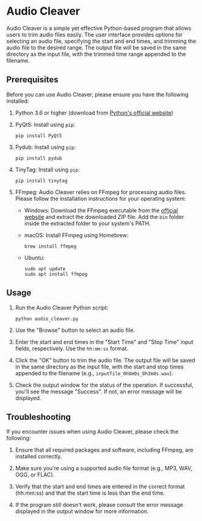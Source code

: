 # Audio Cleaver

Audio Cleaver is a simple yet effective Python-based program that allows users to trim audio files easily. The user interface provides options for selecting an audio file, specifying the start and end times, and trimming the audio file to the desired range. The output file will be saved in the same directory as the input file, with the trimmed time range appended to the filename.

## Prerequisites

Before you can use Audio Cleaver, please ensure you have the following installed:

1. Python 3.6 or higher (download from [Python's official website](https://www.python.org/downloads/))
2. PyQt5: Install using `pip`:

   ```
   pip install PyQt5
   ```

3. Pydub: Install using `pip`:

   ```
   pip install pydub
   ```

4. TinyTag: Install using `pip`:

   ```
   pip install tinytag
   ```

5. FFmpeg: Audio Cleaver relies on FFmpeg for processing audio files. Please follow the installation instructions for your operating system:

   - Windows: Download the FFmpeg executable from the [official website](https://www.ffmpeg.org/download.html) and extract the downloaded ZIP file. Add the `bin` folder inside the extracted folder to your system's PATH.

   - macOS: Install FFmpeg using Homebrew:

     ```
     brew install ffmpeg
     ```

   - Ubuntu:

     ```
     sudo apt update
     sudo apt install ffmpeg
     ```

## Usage

1. Run the Audio Cleaver Python script:

   ```
   python audio_cleaver.py
   ```

2. Use the "Browse" button to select an audio file.

3. Enter the start and end times in the "Start Time" and "Stop Time" input fields, respectively. Use the `hh:mm:ss` format.

4. Click the "OK" button to trim the audio file. The output file will be saved in the same directory as the input file, with the start and stop times appended to the filename (e.g., `inputfile_0h0m0s_0h3m0s.wav`).

5. Check the output window for the status of the operation. If successful, you'll see the message "Success". If not, an error message will be displayed.

## Troubleshooting

If you encounter issues when using Audio Cleaver, please check the following:

1. Ensure that all required packages and software, including FFmpeg, are installed correctly.

2. Make sure you're using a supported audio file format (e.g., MP3, WAV, OGG, or FLAC).

3. Verify that the start and end times are entered in the correct format (hh:mm:ss) and that the start time is less than the end time.

4. If the program still doesn't work, please consult the error message displayed in the output window for more information.